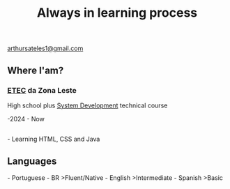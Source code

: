 <header align="center">
  <h1>Always in learning process</h1>
</header>
<div>
  <a href="#">arthursateles1@gmail.com</a>
</div>

<h2>Where I'am?</h2>
<h3><a href="https://www.cps.sp.gov.br/etec/">ETEC</a> da Zona Leste</h3>
<p>High school plus <a href="https://www.cps.sp.gov.br/cursos-etec/desenvolvimento-de-sistemas/">System Development</a> technical course</p>
-2024 - Now

<h2></h2>
- Learning HTML, CSS and Java

<h2>Languages</h2>
- Portuguese - BR
  >Fluent/Native
- English
  >Intermediate
- Spanish
  >Basic



